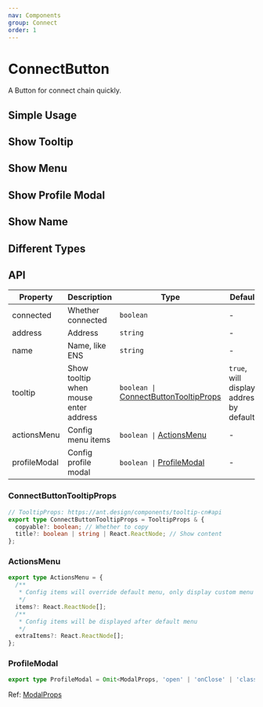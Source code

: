 ```yaml
---
nav: Components
group: Connect
order: 1
---
```


# ConnectButton

A Button for connect chain quickly.

## Simple Usage

<code src="./demos/simple.tsx"></code>

## Show Tooltip

<code src="./demos/tooltip.tsx"></code>

## Show Menu

<code src="./demos/menu.tsx"></code>

## Show Profile Modal

<code src="./demos/profileModal.tsx"></code>

## Show Name

<code src="./demos/name.tsx"></code>

## Different Types

<code src="./demos/type.tsx"></code>

## API

| Property | Description | Type | Default | Version |
| --- | --- | --- | --- | --- |
| connected | Whether connected | `boolean` | - | - |
| address | Address | `string` | - | - |
| name | Name, like ENS | `string` | - | - |
| tooltip | Show tooltip when mouse enter address | `boolean \|` [ConnectButtonTooltipProps](#connectbuttontooltipprops) | `true`, will display address by default | - |
| actionsMenu | Config menu items | `boolean \|` [ActionsMenu](#actionsmenu) | - | - |
| profileModal | Config profile modal | `boolean \|` [ProfileModal](#profilemodal) | - | - |

### ConnectButtonTooltipProps

```ts
// TooltipProps: https://ant.design/components/tooltip-cn#api
export type ConnectButtonTooltipProps = TooltipProps & {
  copyable?: boolean; // Whether to copy
  title?: boolean | string | React.ReactNode; // Show content
};
```

### ActionsMenu

```ts
export type ActionsMenu = {
  /**
   * Config items will override default menu, only display custom menu
   */
  items?: React.ReactNode[];
  /**
   * Config items will be displayed after default menu
   */
  extraItems?: React.ReactNode[];
};
```

### ProfileModal

```ts
export type ProfileModal = Omit<ModalProps, 'open' | 'onClose' | 'className'>;
```

Ref: [ModalProps](https://ant.design/components/modal#api)
